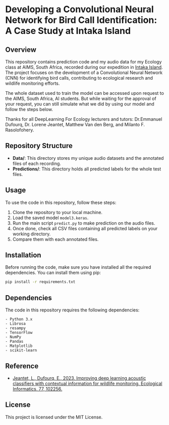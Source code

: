 # Developing a Convolutional Neural Network for Bird Call Identification: A Case Study at Intaka Island

## Overview
This repository contains prediction code and my audio data for my Ecology class at AIMS, South Africa, recorded during our expedition in [Intaka Island](https://intaka.co.za/). 
The project focuses on the development of a Convolutional Neural Network (CNN) for identifying bird calls, contributing to ecological research and wildlife monitoring efforts. 

The whole dataset used to train the model can be accessed upon request to the AIMS, South Africa, AI students. But while waiting for the approval of your request, you can still simulate what we did by using our model and follow the steps below. 

Thanks for all DeepLearning For Ecology lecturers and tutors: Dr.Emmanuel Dufourq, Dr. Lorene Jeantet, Matthew Van den Berg, and Milanto F. Rasolofohery.

## Repository Structure
- **Data/**: This directory stores my unique audio datasets and the annotated files of each recording.
- **Predictions/**: This directory holds all predicted labels for the whole test files.

## Usage
To use the code in this repository, follow these steps:
1. Clone the repository to your local machine.
2. Load the saved model `model3.keras`.
3. Run the main script `predict.py` to make prediction on the audio files.
4. Once done, check all CSV files containing all predicted labels on your working directory.
5. Compare them with each annotated files.

## Installation
Before running the code, make sure you have installed all the required dependencies. You can install them using pip:

```bash
pip install -r requirements.txt
```

## Dependencies
The code in this repository requires the following dependencies:
```
- Python 3.x
- Librosa
- resampy
- TensorFlow
- NumPy
- Pandas
- Matplotlib
- scikit-learn

```

## Reference
- [Jeantet, L., Dufourq, E., 2023. Improving deep learning acoustic classifiers with contextual information for wildlife monitoring. Ecological Informatics, 77, 102256.](https://www.sciencedirect.com/science/article/pii/S1574954123002856)

## License
This project is licensed under the MIT License.
